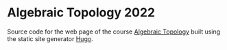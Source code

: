 # Algebraic Topology 2022

Source code for the web page of the course [Algebraic Topology](https://math.iisc.ac.in/~gadgil/algebraic-topology-2022/index.html) built using the static site generator [Hugo](https://gohugo.io/). 